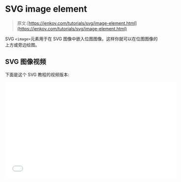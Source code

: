 # SVG image element

> 原文:[https://jenkov.com/tutorials/svg/image-element.html](https://jenkov.com/tutorials/svg/image-element.html)

SVG `<image>`元素用于在 SVG 图像中嵌入位图图像。这样你就可以在位图图像的上方或旁边绘图。

## SVG 图像视频

下面是这个 SVG 教程的视频版本:

<iframe width="560" height="315" src="//www.youtube.com/embed/e-kYkR2w2UY" frameborder="0" allowfullscreen=""><h2>SVG 图像增强技术</h2> <p>下面是一个 SVG <code>image</code>示例:</p> <pre class="codeBox"> &lt;svg xmlns:xlink="http://www.w3.org/1999/xlink"&gt; &lt;rect x="10" y="10" height="130" width="500" style="fill: #000000"/&gt; &lt;image x="20" y="20" width="300" height="80" xlink:href="http://jenkov.com/images/layout/top-bar-logo.png" /&gt; &lt;line x1="25" y1="80" x2="350" y2="80" style="stroke: #ffffff; stroke-width: 3;"/&gt; &lt;/svg&gt; </pre> <p>以下是生成的图像:</p> <svg width="500" height="160"> <rect x="10" y="10" height="130" width="500" style="fill: #000000"/> <image x="20" y="20" width="300" height="80" xlink:href="http://jenkov.com/images/layout/top-bar-logo.png"/> <line x1="25" y1="80" x2="350" y2="80" style="stroke: #ffffff; stroke-width: 3;"/> </svg> <p>首先绘制一个黑色矩形。第二，我的徽标作为图像被绘制在黑色矩形的顶部。最后，一条白线被画在我的图像和黑色矩形的上面。</p> <p>SVG 元素在文件中列出的顺序就是它们被绘制的顺序。后面的元素被绘制在前面的元素之上。</p> <p>您还可以使用<code>&lt;image&gt;</code>元素嵌入其他 SVG 图像。它不一定是位图图像。</p> </body> </html></iframe>